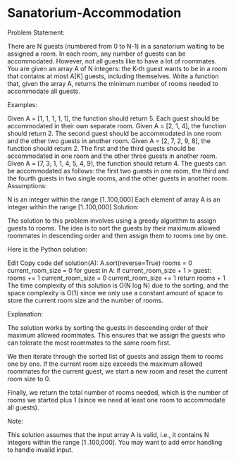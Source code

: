 # Sanatorium-Accommodation
Problem Statement:

There are N guests (numbered from 0 to N-1) in a sanatorium waiting to be assigned a room. In each room, any number of guests can be accommodated. However, not all guests like to have a lot of roommates. You are given an array A of N integers: the K-th guest wants to be in a room that contains at most A[K] guests, including themselves. Write a function that, given the array A, returns the minimum number of rooms needed to accommodate all guests.

Examples:

Given A = [1, 1, 1, 1, 1], the function should return 5. Each guest should be accommodated in their own separate room.
Given A = [2, 1, 4], the function should return 2. The second guest should be accommodated in one room and the other two guests in another room.
Given A = [2, 7, 2, 9, 8], the function should return 2. The first and the third guests should be accommodated in one room and the other three guests in another room.
Given A = [7, 3, 1, 1, 4, 5, 4, 9], the function should return 4. The guests can be accommodated as follows: the first two guests in one room, the third and the fourth guests in two single rooms, and the other guests in another room.
Assumptions:

N is an integer within the range [1..100,000]
Each element of array A is an integer within the range [1..100,000]
Solution:

The solution to this problem involves using a greedy algorithm to assign guests to rooms. The idea is to sort the guests by their maximum allowed roommates in descending order and then assign them to rooms one by one.

Here is the Python solution:

Edit
Copy code
def solution(A):
    A.sort(reverse=True)
    rooms = 0
    current_room_size = 0
    for guest in A:
        if current_room_size + 1 > guest:
            rooms += 1
            current_room_size = 0
        current_room_size += 1
    return rooms + 1
The time complexity of this solution is O(N log N) due to the sorting, and the space complexity is O(1) since we only use a constant amount of space to store the current room size and the number of rooms.

Explanation:

The solution works by sorting the guests in descending order of their maximum allowed roommates. This ensures that we assign the guests who can tolerate the most roommates to the same room first.

We then iterate through the sorted list of guests and assign them to rooms one by one. If the current room size exceeds the maximum allowed roommates for the current guest, we start a new room and reset the current room size to 0.

Finally, we return the total number of rooms needed, which is the number of rooms we started plus 1 (since we need at least one room to accommodate all guests).

Note:

This solution assumes that the input array A is valid, i.e., it contains N integers within the range [1..100,000]. You may want to add error handling to handle invalid input.